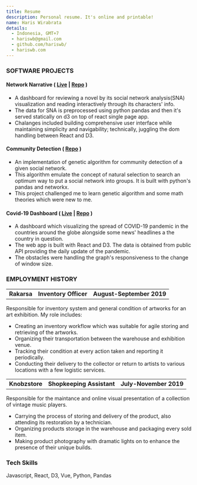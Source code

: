```yaml
---
title: Resume
description: Personal resume. It's online and printable!
name: Haris Wirabrata
details:
  - Indonesia, GMT+7
  - hariswb@gmail.com
  - github.com/hariswb/
  - hariswb.com
---
```

### SOFTWARE PROJECTS


#### Network Narrative  ( [Live](https://www.hariswb.com/networknarrative/) | [Repo](https://github.com/hariswb/networknarrative) ) 

- A dashboard for reviewing a novel by its social network analysis(SNA) visualization and reading interactively through its characters' info.
- The data for SNA is preprocessed using python pandas and then it's served statically on d3 on top of react single page app.
- Chalanges included building comprehensive user interface while maintaining simplicity and navigability; technically, juggling the dom handling between React and D3.

#### Community Detection  ( [Repo](https://github.com/hariswb/ga-community-detection) )
- An implementation of genetic algorithm for community detection of a given social network.
- This algorithm emulate the concept of natural selection to search an optimum way to put a social network into groups. It is built with python's pandas and networkx.
- This project challenged me to learn genetic algorithm and some math theories which were new to me. 
 
#### Covid-19 Dashboard  ( [Live](https://www.hariswb.com/covid19/) | [Repo](https://github.com/hariswb/covid19) ) 
- A dashboard which visualizing the spread of COVID-19 pandemic in the countries around the globe alongside some news' headlines a the country in question.  
- The web app is built with React and D3. The data is obtained from public API providing the daily update of the pandemic.
- The obstacles were handling the graph's responsiveness to the change of window size.

### EMPLOYMENT HISTORY

|  |  | |
| :----------- | :----: |----: |
| **Rakarsa** | **Inventory Officer** | **August-September 2019** |

Responsible for inventory system and general condition of artworks for an art exhibition. My role includes:
- Creating an inventory workflow which was suitable for agile storing and retrieving of the artworks.  
- Organizing their transportation between the warehouse and exhibition venue. 
- Tracking their condition at every action taken and reporting it periodically. 
- Conducting their delivery to the collector or return to artists to various locations with a few logistic services.

|  |  | |
| :----------- | :----: |----: |
| **Knobzstore** | **Shopkeeping Assistant** |**July-November 2019** |

Responsible for the maintance and online visual presentation of a collection of vintage music players.
- Carrying the process of storing and delivery of the product, also attending its restoration by a technician.
- Organizing products storage in the warehouse and packaging every sold item.
- Making product photography with dramatic lights on to enhance the presence of their unique builds.

### Tech Skills
Javascript, React, D3, Vue, Python, Pandas

